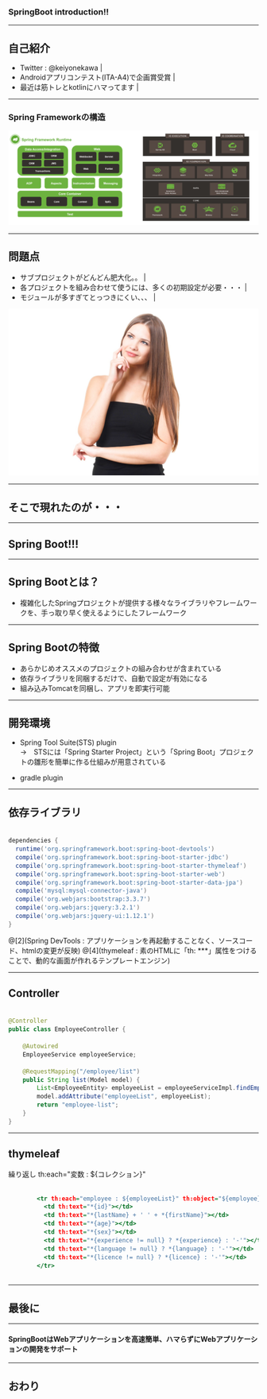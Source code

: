### SpringBoot introduction!!



---
## 自己紹介

- Twitter : @keiyonekawa |
- Androidアプリコンテスト(ITA-A4)で企画賞受賞 |
- 最近は筋トレとkotlinにハマってます |


---
### Spring Frameworkの構造

![springframework](spring.png)



---
## 問題点

- サブプロジェクトがどんどん肥大化。。 |
- 各プロジェクトを組み合わせて使うには、多くの初期設定が必要・・・ |
- モジュールが多すぎてとっつきにくい、、、 |

![image](DI_IMG_5788_TP_V.jpg)



---

## そこで現れたのが・・・

---

## Spring Boot!!!

---

## Spring Bootとは？

- 複雑化したSpringプロジェクトが提供する様々なライブラリやフレームワークを、手っ取り早く使えるようにしたフレームワーク

---

## Spring Bootの特徴

- あらかじめオススメのプロジェクトの組み合わせが含まれている 
- 依存ライブラリを同梱するだけで、自動で設定が有効になる 
- 組み込みTomcatを同梱し、アプリを即実行可能 

---

## 開発環境

- Spring Tool Suite(STS) plugin <br>
→　STSには「Spring Starter Project」という「Spring Boot」プロジェクトの雛形を簡単に作る仕組みが用意されている

- gradle plugin

---

## 依存ライブラリ

```build.gradle

dependencies {
  runtime('org.springframework.boot:spring-boot-devtools') 
  compile('org.springframework.boot:spring-boot-starter-jdbc')
  compile('org.springframework.boot:spring-boot-starter-thymeleaf')
  compile('org.springframework.boot:spring-boot-starter-web')
  compile('org.springframework.boot:spring-boot-starter-data-jpa')
  compile('mysql:mysql-connector-java')
  compile('org.webjars:bootstrap:3.3.7')
  compile('org.webjars:jquery:3.2.1')
  compile('org.webjars:jquery-ui:1.12.1')
}

```

@[2](Spring DevTools : アプリケーションを再起動することなく、ソースコード、htmlの変更が反映)
@[4](thymeleaf : 素のHTMLに「th: ***」属性をつけることで、動的な画面が作れるテンプレートエンジン)

---

## Controller

```EmployeeController.java

@Controller
public class EmployeeController {

    @Autowired
    EmployeeService employeeService;
    
    @RequestMapping("/employee/list")
    public String list(Model model) {
        List<EmployeeEntity> employeeList = employeeServiceImpl.findEmployee();
        model.addAttribute("employeeList", employeeList);
        return "employee-list";
    }
}
```

---

## thymeleaf

繰り返し
th:each="変数 : ${コレクション}"

``` employee-list.html

        <tr th:each="employee : ${employeeList}" th:object="${employee}">
          <td th:text="*{id}"></td>
          <td th:text="*{lastName} + ' ' + *{firstName}"></td>
          <td th:text="*{age}"></td>
          <td th:text="*{sex}"></td>
          <td th:text="*{experience != null} ? *{experience} : '-'"></td>
          <td th:text="*{language != null} ? *{language} : '-'"></td>
          <td th:text="*{licence != null} ? *{licence} : '-'"></td>
        </tr>
        
```

--- 

## 最後に


---

#### SpringBootはWebアプリケーションを高速簡単、ハマらずにWebアプリケーションの開発をサポート


---

## おわり







